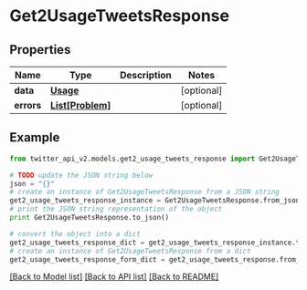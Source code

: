 # Get2UsageTweetsResponse


## Properties
Name | Type | Description | Notes
------------ | ------------- | ------------- | -------------
**data** | [**Usage**](Usage.md) |  | [optional] 
**errors** | [**List[Problem]**](Problem.md) |  | [optional] 

## Example

```python
from twitter_api_v2.models.get2_usage_tweets_response import Get2UsageTweetsResponse

# TODO update the JSON string below
json = "{}"
# create an instance of Get2UsageTweetsResponse from a JSON string
get2_usage_tweets_response_instance = Get2UsageTweetsResponse.from_json(json)
# print the JSON string representation of the object
print Get2UsageTweetsResponse.to_json()

# convert the object into a dict
get2_usage_tweets_response_dict = get2_usage_tweets_response_instance.to_dict()
# create an instance of Get2UsageTweetsResponse from a dict
get2_usage_tweets_response_form_dict = get2_usage_tweets_response.from_dict(get2_usage_tweets_response_dict)
```
[[Back to Model list]](../README.md#documentation-for-models) [[Back to API list]](../README.md#documentation-for-api-endpoints) [[Back to README]](../README.md)


